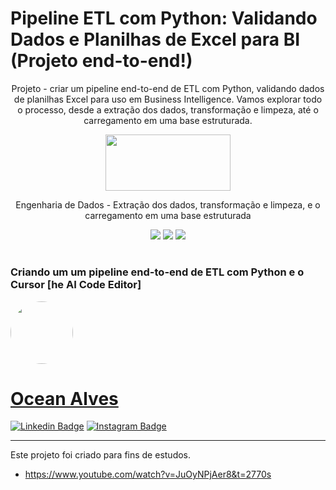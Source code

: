 <h1>Pipeline ETL com Python: Validando Dados e Planilhas de Excel para BI (Projeto end-to-end!)</h1>
<p align="center">Projeto - criar um pipeline end-to-end de ETL com Python, validando dados de planilhas Excel para uso em Business Intelligence. Vamos explorar todo o processo, desde a extração dos dados, transformação e limpeza, até o carregamento em uma base estruturada.</p>
<p align="center">
        <img width='200' height='90' src="https://d1tumxpvm7f0a4.cloudfront.net/app/teams/logo-dark/1131617/LOGO-2.png?v=1717004000" />
    </p>
<p align="center">Engenharia de Dados - Extração dos dados, transformação e limpeza, e o carregamento em uma base estruturada</p>
<p align="center">
    <a alt="GitHub">
        <img src="https://img.shields.io/badge/GitHub-100000?style=for-the-badge&logo=github&logoColor=white" />
    </a>
    <a alt="Pandas">
        <img src="https://img.shields.io/badge/pandas-%23150458.svg?style=for-the-badge&logo=pandas&logoColor=white" />
    </a>
    <a alt="Python">
        <img src="https://img.shields.io/badge/python-3670A0?style=for-the-badge&logo=python&logoColor=ffdd54" />
    </a>
</p>

<h1>

<h3>Criando um um pipeline end-to-end de ETL com Python e o Cursor [he AI Code Editor]</h3>

<a href="https://www.linkedin.com/in/oceanalves/">
 <img style="border-radius: 50%;" src="https://avatars.githubusercontent.com/u/56139923?v=4" width="100px;" alt=""/>
<h1>Ocean Alves</h1>

[![Linkedin Badge](https://img.shields.io/badge/-OceanAlves-blue?style=flat-square&logo=Linkedin&logoColor=white&link=https://www.linkedin.com/in/oceanalves/)](https://www.linkedin.com/in/oceanalves/)
[![Instagram Badge](https://img.shields.io/badge/-OceanAlves-c14438?style=flat-square&logo=GitHub&logoColor=white&link=https://github.com/oceanalves/)](https://github.com/oceanalves)

<hr>

Este projeto foi criado para fins de estudos.

- https://www.youtube.com/watch?v=JuOyNPjAer8&t=2770s<br>
